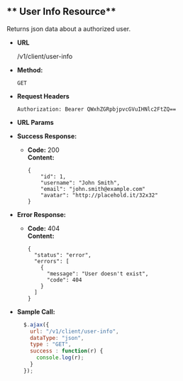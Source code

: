 ** User Info Resource**
----
  Returns json data about a authorized user.

* **URL**

  /v1/client/user-info

* **Method:**

  `GET`

*  **Request Headers**

    `Authorization: Bearer QWxhZGRpbjpvcGVuIHNlc2FtZQ==`
    
*  **URL Params**

* **Success Response:**

  * **Code:** 200 <br />
    **Content:** 
    
    ```
    {
        "id": 1,
        "username": "John Smith",
        "email": "john.smith@example.com"
        "avatar": "http://placehold.it/32x32"
    }
    ```
 
* **Error Response:**

  * **Code:** 404 <br />
    **Content:** 
    
    ```
    {
      "status": "error",
      "errors": [
        {
          "message": "User doesn't exist",
          "code": 404
        }
      ]
    }
    ```

* **Sample Call:**

  ```javascript
    $.ajax({
      url: "/v1/client/user-info",
      dataType: "json",
      type : "GET",
      success : function(r) {
        console.log(r);
      }
    });
  ```